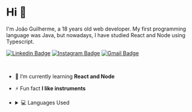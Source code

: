 <h1>Hi 👋</h1>
<p>
  I'm João Guilherme, a 18 years old web developer. My first programming language was Java, but nowadays, I have studied React and Node using Typescript.
</p>

  [![Linkedin Badge](https://img.shields.io/badge/-LinkedIn-blue?style=flat-square&logo=Linkedin&logoColor=white&link=https://www.linkedin.com/in/joaocansi/)](https://www.linkedin.com/in/joaocansi/)
  [![Instagram Badge](https://img.shields.io/badge/-Instagram-purple?style=flat-square&logo=Instagram&logoColor=white&link=https://www.instagram.com/joaocansi/)](https://www.instagram.com/joaocansi/)
  [![Gmail Badge](https://img.shields.io/badge/-Gmail-c14438?style=flat-square&logo=Gmail&logoColor=white&link=mailto:whitshs2003@gmail.com)](mailto:whitshs2003@gmail.com)
  
 <br />

- 🌱 I’m currently learning **React and Node**

- ⚡ Fun fact **I like instruments**

- <details>
  <summary>💻 Languages Used</summary>
  <br />
  <img src="https://github-readme-stats.vercel.app/api/top-langs/?username=joaocansi&layout=compact&bg_color=ffffff&text_color=333333">
</details>
